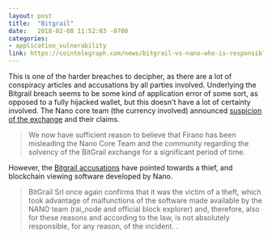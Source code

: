 ```yaml
---
layout: post
title:  "Bitgrail"
date:   2018-02-08 11:52:03 -0700
categories: 
- application_vulnerability
link: https://cointelegraph.com/news/bitgrail-vs-nano-who-is-responsible-for-the-150-million-theft
---
```

This is one of the harder breaches to decipher, as there are a lot of conspiracy articles and accusations by all parties involved. Underlying the Bitgrail breach seems to be some kind of application error of some sort, as opposed to a fully hijacked wallet, but this doesn't have a lot of certainty involved. The Nano core team (the currency involved) announced [suspicion of the exchange](https://medium.com/@nanocurrency/official-statement-regrading-bitgrail-insolvency-ed4422bf274b) and their claims.

>We now have sufficient reason to believe that Firano has been misleading the Nano Core Team and the community regarding the solvency of the BitGrail exchange for a significant period of time.

However, the [Bitgrail accusations](http://archive.is/huzBF) have pointed towards a thief, and blockchain viewing software developed by Nano.

>BitGrail Srl once again confirms that it was the victim of a theft, which took advantage of malfunctions of the software made available by the NANO team (rai_node and official block explorer) and, therefore, also for these reasons and according to the law, is not absolutely responsible, for any reason, of the incident.
.

